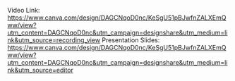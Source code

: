 Video Link:  https://www.canva.com/design/DAGCNqoD0nc/KeSgU51pBJwfnZALXEmQww/view?utm_content=DAGCNqoD0nc&utm_campaign=designshare&utm_medium=link&utm_source=recording_view 
Presentation Slides: https://www.canva.com/design/DAGCNqoD0nc/KeSgU51pBJwfnZALXEmQww/view?utm_content=DAGCNqoD0nc&utm_campaign=designshare&utm_medium=link&utm_source=editor 
